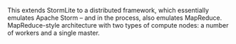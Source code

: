 This extends StormLite to a distributed framework, which essentially emulates Apache Storm – and in the process, also emulates MapReduce.
MapReduce-style architecture with two types of compute nodes: a number of workers and a single master.
